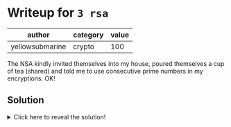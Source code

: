 # Writeup for `3 rsa`

|      author     | category | value |
|-----------------|----------|-------|
| yellowsubmarine | crypto  |  100  |

The NSA kindly invited themselves into my house, poured themselves a cup of tea (shared) and told me to use consecutive prime numbers in my encryptions. OK!

## Solution

<details>
<summary>Click here to reveal the solution!</summary>

### The Big Idea

We're given three flags (flag1, flag2, flag3) which are encrypted in three different RSA systems; they all share the same public exponent $65537$, but are encrypted under different moduli $ax$, $by$ and $cz$, for primes $a, b, c, x, y, z$ (like in RSA, the moduli are known but not their prime factorisations). This challenge would be (theoretically) impossible if the systems were completely unrelated, however it is asserted that $z - y = y - x$ and $c - b = b - a$. Note this means $x, y, z$ and $a, b, c$ are in an arithmetic progression (the adjacent elements have a common difference)!

The general idea is to combine the previous relation with the three products to form an equation with two variables, and then turn the equation into a quadratic in terms of their product (or ratio), solve this quadratic and take its GCD with one of the public moduli.

I think this method is the most "attainable" for someone doing this problem (since, if you've worked with algebraic equations before, you'll know the goal is to reduce the number of unknown variables as much as possible in a given equation), so I shall showcase it first.

We have three equations involving two equations already with the moduli, but we know integer factorisation is hard - this should motivate us to form some sort of "crossover" equation. Rewriting the differences to group variables together gives

$$z = 2y - x$$
and
$$c = 2b - a.$$

This gives us the idea of writing $n_3 = cz = (2b - a)(2y - x) = 4by - 2ay - 2bx + ax$. Observe that $by, ax$ are known - they are $n_2$ and $n_1$. Again, we want to reduce unknowns as much as possible, so we can try substituting $y = \frac{n_2}b$ and $a = \frac{n_1}x$ to get:

$$n_3 = 4n_2 - \frac{2n_1n_2}{bx} - 2bx + n_1.$$

Note that $bx$ can be treated as "one" thing (e.g. substituting a dummy variable $t$), and after multiplying both sides by $bx$ (or $t$), we get a quadratic in terms of $bx$ we can solve to get two equations. Now we just take the gcd of $bx$ with $ab$ to get $b$, and we can progressively recover the other primes in a similar way and decrypt the flag with standard RSA decryption (as we now know the prime).

Further notes:
- The quadratic can be solved programmatically with the quadratic formula and `math.isqrt` in Python.
- Calculating the GCD is very fast, in that the time taken scales logarithmically to the sizes of the numbers (all known factorisation algorithms scale linearly, which is very slow for $1024$-bit numbers)
- If we took $y = \frac{n_2}b$ and $x = \frac{n_1}a$, we would get an equation in terms of $\frac ab$ - fractions are a little more annoying to work with (this is still doable with integer computations - note that the square of a rational number must have both its numerator and denominator be squares when full reduced). Swapping $b$ with $y$ and $a$ with $x$ gives an equation in terms of $\frac xy$.
- There's a super clean way compute the solution: note that $b$ is the average of $a$ and $c$, and $y$ is the average of $x$ and $z$. Then, $4n_2 = (a+c)(x+z) = n_1 + n_3 + az + cx$. Now, $(az + cx)^2 = (az)^2 + (cx)^2 + 2azcx = (az)^2 + (cx)^2 - 2azcx + 4axcz = (az - cx)^2 + 4n_1n_3$. This means we can calculate $az - cx = \sqrt{(az + cx)^2 - 4n_1n_3}$, which upon adding with $az - cx$ gives $2az$, which can be taken in GCD with $ab$ to get $a$.

### Walkthrough

The last mentioned method is demonstrated in [solution.py](solution.py).

### Flag(s)

- `RCR{RSA_1s_4wes0me!!_4d9hf2a}`

</details>
